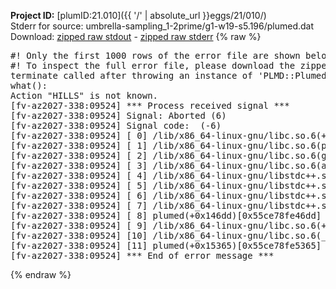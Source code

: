 **Project ID:** [plumID:21.010]({{ '/' | absolute_url }}eggs/21/010/)  
Stderr for source:  umbrella-sampling_1-2prime/g1-w19-s5.196/plumed.dat   
Download: [zipped raw stdout](plumed.dat.plumed.stdout.txt.zip) - [zipped raw stderr](plumed.dat.plumed.stderr.txt.zip) 
{% raw %}
<pre>
#! Only the first 1000 rows of the error file are shown below
#! To inspect the full error file, please download the zipped raw stderr file above
terminate called after throwing an instance of 'PLMD::Plumed::Exception'
what():
Action "HILLS" is not known.
[fv-az2027-338:09524] *** Process received signal ***
[fv-az2027-338:09524] Signal: Aborted (6)
[fv-az2027-338:09524] Signal code:  (-6)
[fv-az2027-338:09524] [ 0] /lib/x86_64-linux-gnu/libc.so.6(+0x45330)[0x7f9981245330]
[fv-az2027-338:09524] [ 1] /lib/x86_64-linux-gnu/libc.so.6(pthread_kill+0x11c)[0x7f998129eb2c]
[fv-az2027-338:09524] [ 2] /lib/x86_64-linux-gnu/libc.so.6(gsignal+0x1e)[0x7f998124527e]
[fv-az2027-338:09524] [ 3] /lib/x86_64-linux-gnu/libc.so.6(abort+0xdf)[0x7f99812288ff]
[fv-az2027-338:09524] [ 4] /lib/x86_64-linux-gnu/libstdc++.so.6(+0xa5ff5)[0x7f99816a5ff5]
[fv-az2027-338:09524] [ 5] /lib/x86_64-linux-gnu/libstdc++.so.6(+0xbb0da)[0x7f99816bb0da]
[fv-az2027-338:09524] [ 6] /lib/x86_64-linux-gnu/libstdc++.so.6(_ZSt10unexpectedv+0x0)[0x7f99816a5a55]
[fv-az2027-338:09524] [ 7] /lib/x86_64-linux-gnu/libstdc++.so.6(+0xa5a6f)[0x7f99816a5a6f]
[fv-az2027-338:09524] [ 8] plumed(+0x146dd)[0x55ce78fe46dd]
[fv-az2027-338:09524] [ 9] /lib/x86_64-linux-gnu/libc.so.6(+0x2a1ca)[0x7f998122a1ca]
[fv-az2027-338:09524] [10] /lib/x86_64-linux-gnu/libc.so.6(__libc_start_main+0x8b)[0x7f998122a28b]
[fv-az2027-338:09524] [11] plumed(+0x15365)[0x55ce78fe5365]
[fv-az2027-338:09524] *** End of error message ***
</pre>
{% endraw %}
